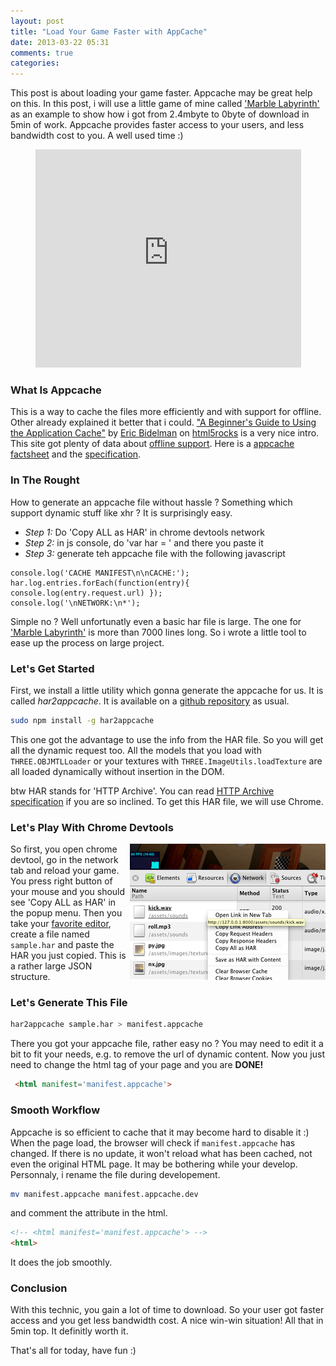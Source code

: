 ```yaml
---
layout: post
title: "Load Your Game Faster with AppCache"
date: 2013-03-22 05:31
comments: true
categories: 
---
```


This post is about loading your game faster. 
Appcache may be great help on this.
In this post, i will use a little game of mine called
['Marble Labyrinth'](http://jeromeetienne.github.com/demo.poollabyrinth/)
as an example to show how i got from 2.4mbyte to 0byte of download in 5min of work.
Appcache provides faster access to your users, and less bandwidth cost to you. A well used time :)

<center>
  <iframe width="425" height="349" src="http://www.youtube.com/embed/FY4UQpu1ijM" frameborder="0" allowfullscreen></iframe>
</center>


<!-- more -->

### What Is Appcache
This is a way to cache the files more efficiently and with support for offline.
Other already explained it better that i could. 
["A Beginner's Guide to Using the Application Cache"](http://www.html5rocks.com/en/tutorials/appcache/beginner/)
by 
[Eric Bidelman](https://twitter.com/ebidel) 
on 
[html5rocks](http://www.html5rocks.com/) is a very nice intro.
This site got plenty of data about [offline support](http://www.html5rocks.com/en/features/offline).
Here is a [appcache factsheet](http://appcachefacts.info/)
and the [specification](http://www.whatwg.org/specs/web-apps/current-work/multipage/offline.html#appcache).

### In The Rought

How to generate an appcache file without hassle ?
Something which support dynamic stuff like xhr ? It is surprisingly easy.

* *Step 1:* Do 'Copy ALL as HAR' in chrome devtools network
* *Step 2:* in js console, do 'var har = ' and there you paste it
* *Step 3:* generate teh appcache file with the following javascript

```
console.log('CACHE MANIFEST\n\nCACHE:');
har.log.entries.forEach(function(entry){ console.log(entry.request.url) });
console.log('\nNETWORK:\n*');
```

Simple no ? Well unfortunatly even a basic har file is large.
The one for 
['Marble Labyrinth'](http://jeromeetienne.github.com/demo.poollabyrinth/)
is more than 7000 lines long. So i wrote a little tool to ease up the process
on large project.


### Let's Get Started
First, we install a little utility which gonna generate the appcache for us.
It is called *har2appcache*.
It is available on a 
[github repository](https://github.com/jeromeetienne/har2appcache) as usual.


```bash
sudo npm install -g har2appcache
```

This one got the advantage to use the info from the HAR file.
So you will get all the dynamic request too. All the models that
you load with ```THREE.OBJMTLLoader``` or your textures 
with ```THREE.ImageUtils.loadTexture``` are all loaded dynamically 
without insertion in the DOM.

btw HAR stands for 'HTTP Archive'.
You can read [HTTP Archive specification](https://dvcs.w3.org/hg/webperf/raw-file/tip/specs/HAR/Overview.html) 
if you are so inclined.
To get this HAR file, we will use Chrome.

### Let's Play With Chrome Devtools

<img src='/data/2013-03-22-load-your-game-faster-with-appcache/devtool-network-small.png' style='float:right;' >

So first, you open chrome devtool, go in the network tab and reload your game.
You press right button of your mouse and you should see 'Copy ALL as HAR'
in the popup menu.
Then you take your [favorite editor](http://www.sublimetext.com/2),
create a file named ```sample.har```
and paste the HAR you just copied.
This is a rather large JSON structure.

### Let's Generate This File

```bash
har2appcache sample.har > manifest.appcache
```

There you got your appcache file, rather easy no ?
You may need to edit it a bit to fit your needs,
e.g. to remove the url of dynamic content.
Now you just need to change the html tag of your page
and you are **DONE!**

```html
 <html manifest='manifest.appcache'>
```

### Smooth Workflow
Appcache is so efficient to cache that it may become hard to disable it :)
When the page load, the browser will check if ```manifest.appcache``` has changed.
If there is no update, it won't reload what has been cached, not even the original HTML page.
It may be bothering while your develop. 
Personnaly, i rename the file during developement.

```bash
mv manifest.appcache manifest.appcache.dev
```

and comment the attribute in the html.

```html
<!-- <html manifest='manifest.appcache'> -->
<html>
```

It does the job smoothly.

 
### Conclusion
With this technic, you gain a lot of time to download.
So your user got faster access and you get less bandwidth cost.
A nice win-win situation! All that in 5min top. It definitly worth it.

That's all for today, have fun :)




